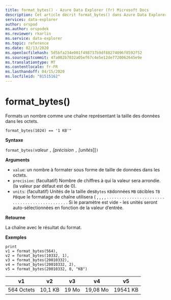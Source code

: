 ```yaml
---
title: format_bytes() - Azure Data Explorer (fr) Microsoft Docs
description: Cet article décrit format_bytes() dans Azure Data Explorer.
services: data-explorer
author: orspod
ms.author: orspodek
ms.reviewer: rkarlin
ms.service: data-explorer
ms.topic: reference
ms.date: 02/13/2020
ms.openlocfilehash: 5d5bfa234e001f498737b9df88274096f8592f52
ms.sourcegitcommit: 47a002b7032a05ef67c4e5e12de7720062645e9e
ms.translationtype: MT
ms.contentlocale: fr-FR
ms.lasthandoff: 04/15/2020
ms.locfileid: "81515162"
---
```

# <a name="format_bytes"></a>format_bytes()

Formats un nombre comme une chaîne représentant la taille des données dans les octets.

```kusto
format_bytes(1024) == '1 KB'"
```

**Syntaxe**

`format_bytes(`*valeur* `,` *[précision* `,` *[unités*]]`)`

**Arguments**

* `value`: un nombre à formater sous forme de taille de données dans les octets.
* `precision`: (facultatif) Nombre de chiffres à qui la valeur sera arrondie. (la valeur par défaut est de 0).
* `units`: (facultatif) Unités de la taille des`Bytes` `KB`données `MB` `GB`cibles `TB` `PB`que le formatage de chaîne utilisera ( , , , , . . . . . . . . . . . . . . . . . . . . . . . . . . . . . . . . . . . . . . . . . . . . . Si le paramètre est vide - les unités seront auto-sélectionnées en fonction de la valeur d’entrée.

**Retourne**

La chaîne avec le résultat du format.

**Exemples**

```kusto
print 
v1 = format_bytes(564),
v2 = format_bytes(10332, 1),
v3 = format_bytes(20010332),
v4 = format_bytes(20010332, 2),
v5 = format_bytes(20010332, 0, "KB")
```

|v1|v2|v3|v4|v5|
|---|---|---|---|---|
|564 Octets|10,1 KB|19 Mo|19,08 Mo|19541 KB|